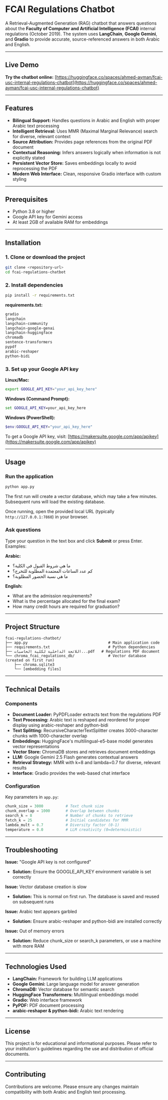 # FCAI Regulations Chatbot

A Retrieval-Augmented Generation (RAG) chatbot that answers questions about the **Faculty of Computer and Artificial Intelligence (FCAI)** internal regulations (October 2019). The system uses **LangChain**, **Google Gemini**, and **Gradio** to provide accurate, source-referenced answers in both Arabic and English.

---

## Live Demo

**Try the chatbot online:** [https://huggingface.co/spaces/ahmed-ayman/fcai-usc-internal-regulations-chatbot](https://huggingface.co/spaces/ahmed-ayman/fcai-usc-internal-regulations-chatbot)

---

## Features

* **Bilingual Support:** Handles questions in Arabic and English with proper Arabic text processing
* **Intelligent Retrieval:** Uses MMR (Maximal Marginal Relevance) search for diverse, relevant context
* **Source Attribution:** Provides page references from the original PDF document
* **Contextual Reasoning:** Infers answers logically when information is not explicitly stated
* **Persistent Vector Store:** Saves embeddings locally to avoid reprocessing the PDF
* **Modern Web Interface:** Clean, responsive Gradio interface with custom styling

---

## Prerequisites

* Python 3.8 or higher
* Google API key for Gemini access
* At least 2GB of available RAM for embeddings

---

## Installation

### 1. Clone or download the project

```bash
git clone <repository-url>
cd fcai-regulations-chatbot
```

### 2. Install dependencies

```bash
pip install -r requirements.txt
```

**requirements.txt:**

```txt
gradio
langchain
langchain-community
langchain-google-genai
langchain-huggingface
chromadb
sentence-transformers
pypdf
arabic-reshaper
python-bidi
```

### 3. Set up your Google API key

**Linux/Mac:**
```bash
export GOOGLE_API_KEY="your_api_key_here"
```

**Windows (Command Prompt):**
```cmd
set GOOGLE_API_KEY=your_api_key_here
```

**Windows (PowerShell):**
```powershell
$env:GOOGLE_API_KEY="your_api_key_here"
```

To get a Google API key, visit: [https://makersuite.google.com/app/apikey](https://makersuite.google.com/app/apikey)

---

## Usage

### Run the application

```bash
python app.py
```

The first run will create a vector database, which may take a few minutes. Subsequent runs will load the existing database.

Once running, open the provided local URL (typically `http://127.0.0.1:7860`) in your browser.

### Ask questions

Type your question in the text box and click **Submit** or press Enter. Examples:

**Arabic:**
* ما هي شروط القبول في الكلية؟
* كم عدد الساعات المعتمدة المطلوبة للتخرج؟
* ما هي نسبة الحضور المطلوبة؟

**English:**
* What are the admission requirements?
* What is the percentage allocated for the final exam?
* How many credit hours are required for graduation?

---

## Project Structure

```
fcai-regulations-chatbot/
├── app.py                                    # Main application code
├── requirements.txt                          # Python dependencies
├── اللائحة الداخلية لكلية الحاسبات...pdf   # Regulations PDF document
└── chroma_fcai_regulations_db/               # Vector database (created on first run)
    ├── chroma.sqlite3
    └── [embedding files]
```

---

## Technical Details

### Components

* **Document Loader:** PyPDFLoader extracts text from the regulations PDF
* **Text Processing:** Arabic text is reshaped and reordered for proper display using arabic-reshaper and python-bidi
* **Text Splitting:** RecursiveCharacterTextSplitter creates 3000-character chunks with 1000-character overlap
* **Embeddings:** HuggingFace's multilingual-e5-base model generates vector representations
* **Vector Store:** ChromaDB stores and retrieves document embeddings
* **LLM:** Google Gemini 2.5 Flash generates contextual answers
* **Retrieval Strategy:** MMR with k=8 and lambda=0.7 for diverse, relevant results
* **Interface:** Gradio provides the web-based chat interface

### Configuration

Key parameters in `app.py`:

```python
chunk_size = 3000          # Text chunk size
chunk_overlap = 1000       # Overlap between chunks
search_k = 8               # Number of chunks to retrieve
fetch_k = 25               # Initial candidates for MMR
lambda_mult = 0.7          # Diversity factor (0-1)
temperature = 0.0          # LLM creativity (0=deterministic)
```

---

## Troubleshooting

**Issue:** "Google API key is not configured"
* **Solution:** Ensure the GOOGLE_API_KEY environment variable is set correctly

**Issue:** Vector database creation is slow
* **Solution:** This is normal on first run. The database is saved and reused on subsequent runs

**Issue:** Arabic text appears garbled
* **Solution:** Ensure arabic-reshaper and python-bidi are installed correctly

**Issue:** Out of memory errors
* **Solution:** Reduce chunk_size or search_k parameters, or use a machine with more RAM

---

## Technologies Used

* **LangChain:** Framework for building LLM applications
* **Google Gemini:** Large language model for answer generation
* **ChromaDB:** Vector database for semantic search
* **HuggingFace Transformers:** Multilingual embeddings model
* **Gradio:** Web interface framework
* **PyPDF:** PDF document processing
* **arabic-reshaper & python-bidi:** Arabic text rendering

---

## License

This project is for educational and informational purposes. Please refer to your institution's guidelines regarding the use and distribution of official documents.

---

## Contributing

Contributions are welcome. Please ensure any changes maintain compatibility with both Arabic and English text processing.
